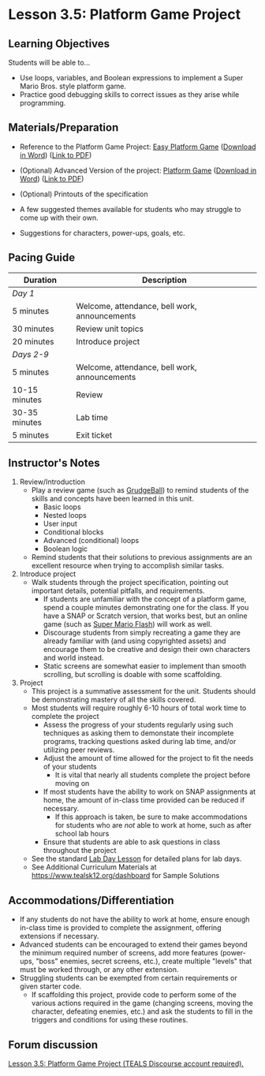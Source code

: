 
# Lesson 3.5: Platform Game Project   

## Learning Objectives

Students will be able to...

-   Use loops, variables, and Boolean expressions to implement a Super Mario Bros. style platform game.
-   Practice good debugging skills to correct issues as they arise while programming.

## Materials/Preparation

-   Reference to the Platform Game Project: [Easy Platform Game](project_3_platform_game_easy.md) ([Download in Word](https://tealsk12.gitbooks.io/introduction-to-computer-science/content/Projects/Projects%20Word/Project%203%20Platform%20Game%20Easy.docx)) ([Link to PDF](https://tealsk12.gitbooks.io/introduction-to-computer-science/content/Projects/Projects%20PDF/Project%203%20Platform%20Game%20Easy.pdf))
-   (Optional) Advanced Version of the project: [Platform Game](project_3.md) ([Download in Word](https://tealsk12.gitbooks.io/introduction-to-computer-science/content/Projects/Projects%20Word/Project%203%20Platform%20Game.docx)) ([Link to PDF](https://tealsk12.gitbooks.io/introduction-to-computer-science/content/Projects/Projects%20PDF/Project%203%20Platform%20Game.pdf))

-   (Optional) Printouts of the specification
-   A few suggested themes available for students who may struggle to come up with their own.
-   Suggestions for characters, power-ups, goals, etc.

## Pacing Guide

| Duration      | Description                                   |
| ------------- | --------------------------------------------- |
| _Day 1_       |                                               |
| 5 minutes     | Welcome, attendance, bell work, announcements |
| 30 minutes    | Review unit topics                            |
| 20 minutes    | Introduce project                             |
| _Days 2-9_    |                                               |
| 5 minutes     | Welcome, attendance, bell work, announcements |
| 10-15 minutes | Review                                        |
| 30-35 minutes | Lab time                                      |
| 5 minutes     | Exit ticket                                   |

## Instructor's Notes

1.  Review/Introduction
    -   Play a review game (such as [GrudgeBall](http://toengagethemall.blogspot.com/2013/02/grudgeball-review-game-where-kids-attack.html)) to remind students of the skills and concepts have been learned in this unit.
        -   Basic loops
        -   Nested loops
        -   User input
        -   Conditional blocks
        -   Advanced (conditional) loops
        -   Boolean logic
    -   Remind students that their solutions to previous assignments are an excellent resource when trying to accomplish similar tasks.
2.  Introduce project
    -   Walk students through the project specification, pointing out important details, potential pitfalls, and requirements.
        -   If students are unfamiliar with the concept of a platform game, spend a couple minutes demonstrating one for the class.  If you have a SNAP or Scratch version, that works best, but an online game (such as [Super Mario Flash](http://www.pouetpu-games.com/index.php?section=2&game_id=1&w=640&h=480)) will work as well.
        -   Discourage students from simply recreating a game they are already familiar with (and using copyrighted assets) and encourage them to be creative and design their own characters and world instead.
        -   Static screens are somewhat easier to implement than smooth scrolling, but scrolling is doable with some scaffolding.
3.  Project
    -   This project is a summative assessment for the unit.  Students should be demonstrating mastery of all the skills covered.
    -   Most students will require roughly 6-10 hours of total work time to complete the project
        -   Assess the progress of your students regularly using such techniques as asking them to demonstate their incomplete programs, tracking questions asked during lab time, and/or utilizing peer reviews.
        -   Adjust the amount of time allowed for the project to fit the needs of your students
            -   It is vital that nearly all students complete the project before moving on
        -   If most students have the ability to work on SNAP assignments at home, the amount of in-class time provided can be reduced if necessary.
            -   If this approach is taken, be sure to make accommodations for students who are _not_ able to work at home, such as after school lab hours
        -   Ensure that students are able to ask questions in class throughout the project
    -   See the standard [Lab Day Lesson](lab_day_lesson.md) for detailed plans for lab days.
    -   See Additional Curriculum Materials at <https://www.tealsk12.org/dashboard> for Sample Solutions


## Accommodations/Differentiation

-   If any students do not have the ability to work at home, ensure enough in-class time is provided to complete the assignment, offering extensions if necessary.
-   Advanced students can be encouraged to extend their games beyond the minimum required number of screens, add more features (power-ups, "boss" enemies, secret screens, etc.), create multiple "levels" that must be worked through, or any other extension.
-   Struggling students can be exempted from certain requirements or given starter code.
    -   If scaffolding this project, provide code to perform some of the various actions required in the game (changing screens, moving the character, defeating enemies, etc.) and ask the students to fill in the triggers and conditions for using these routines.


## Forum discussion

<a href="http://forums.tealsk12.org/c/intro-unit-3-variables-and-customization/lesson-3-5-platform-game-project" target="_blank">
Lesson 3.5: Platform Game Project (TEALS Discourse account required).</a>
